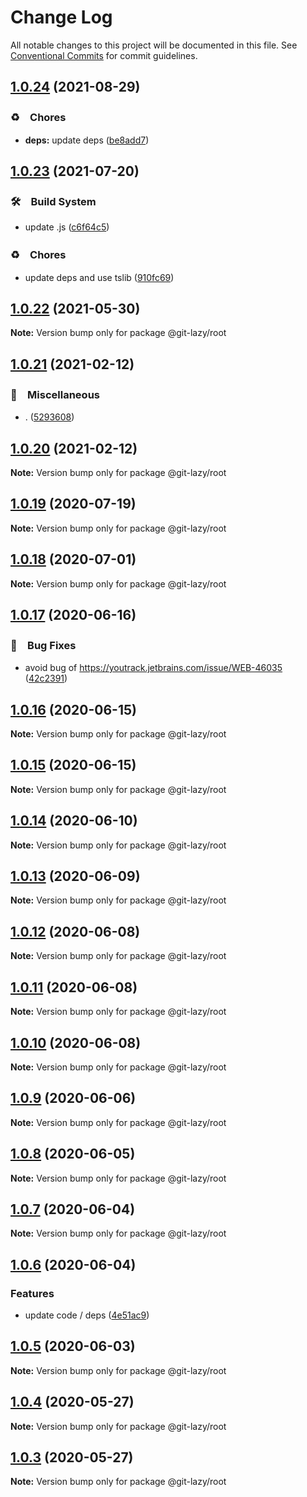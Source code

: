 # Change Log

All notable changes to this project will be documented in this file.
See [Conventional Commits](https://conventionalcommits.org) for commit guidelines.

## [1.0.24](https://github.com/bluelovers/ws-git-lazy/compare/@git-lazy/root@1.0.23...@git-lazy/root@1.0.24) (2021-08-29)


### ♻️　Chores

* **deps:** update deps ([be8add7](https://github.com/bluelovers/ws-git-lazy/commit/be8add78b800730f5056f777b1a94dcf329801ea))





## [1.0.23](https://github.com/bluelovers/ws-git-lazy/compare/@git-lazy/root@1.0.22...@git-lazy/root@1.0.23) (2021-07-20)


### 🛠　Build System

* update .js ([c6f64c5](https://github.com/bluelovers/ws-git-lazy/commit/c6f64c52d8aafa63d2e4424bdc36192fe413733f))


### ♻️　Chores

* update deps and use tslib ([910fc69](https://github.com/bluelovers/ws-git-lazy/commit/910fc69537675a16bd0c27bf8d6878196eee51d6))





## [1.0.22](https://github.com/bluelovers/ws-git-lazy/compare/@git-lazy/root@1.0.21...@git-lazy/root@1.0.22) (2021-05-30)

**Note:** Version bump only for package @git-lazy/root





## [1.0.21](https://github.com/bluelovers/ws-git-lazy/compare/@git-lazy/root@1.0.20...@git-lazy/root@1.0.21) (2021-02-12)


### 🔖　Miscellaneous

* . ([5293608](https://github.com/bluelovers/ws-git-lazy/commit/529360849e1fb6e74278be035363614635572081))





## [1.0.20](https://github.com/bluelovers/ws-git-lazy/compare/@git-lazy/root@1.0.19...@git-lazy/root@1.0.20) (2021-02-12)

**Note:** Version bump only for package @git-lazy/root





## [1.0.19](https://github.com/bluelovers/ws-git-lazy/compare/@git-lazy/root@1.0.18...@git-lazy/root@1.0.19) (2020-07-19)

**Note:** Version bump only for package @git-lazy/root





## [1.0.18](https://github.com/bluelovers/ws-git-lazy/compare/@git-lazy/root@1.0.17...@git-lazy/root@1.0.18) (2020-07-01)

**Note:** Version bump only for package @git-lazy/root





## [1.0.17](https://github.com/bluelovers/ws-git-lazy/compare/@git-lazy/root@1.0.16...@git-lazy/root@1.0.17) (2020-06-16)


### 🐛　Bug Fixes

*  avoid bug of https://youtrack.jetbrains.com/issue/WEB-46035 ([42c2391](https://github.com/bluelovers/ws-git-lazy/commit/42c2391bfed977aa4bbb0f3cb9304e4537e43103))





## [1.0.16](https://github.com/bluelovers/ws-git-lazy/compare/@git-lazy/root@1.0.15...@git-lazy/root@1.0.16) (2020-06-15)

**Note:** Version bump only for package @git-lazy/root





## [1.0.15](https://github.com/bluelovers/ws-git-lazy/compare/@git-lazy/root@1.0.14...@git-lazy/root@1.0.15) (2020-06-15)

**Note:** Version bump only for package @git-lazy/root





## [1.0.14](https://github.com/bluelovers/ws-git-lazy/compare/@git-lazy/root@1.0.13...@git-lazy/root@1.0.14) (2020-06-10)

**Note:** Version bump only for package @git-lazy/root





## [1.0.13](https://github.com/bluelovers/ws-git-lazy/compare/@git-lazy/root@1.0.12...@git-lazy/root@1.0.13) (2020-06-09)

**Note:** Version bump only for package @git-lazy/root





## [1.0.12](https://github.com/bluelovers/ws-git-lazy/compare/@git-lazy/root@1.0.11...@git-lazy/root@1.0.12) (2020-06-08)

**Note:** Version bump only for package @git-lazy/root





## [1.0.11](https://github.com/bluelovers/ws-git-lazy/compare/@git-lazy/root@1.0.10...@git-lazy/root@1.0.11) (2020-06-08)

**Note:** Version bump only for package @git-lazy/root





## [1.0.10](https://github.com/bluelovers/ws-git-lazy/compare/@git-lazy/root@1.0.9...@git-lazy/root@1.0.10) (2020-06-08)

**Note:** Version bump only for package @git-lazy/root





## [1.0.9](https://github.com/bluelovers/ws-git-lazy/compare/@git-lazy/root@1.0.8...@git-lazy/root@1.0.9) (2020-06-06)

**Note:** Version bump only for package @git-lazy/root





## [1.0.8](https://github.com/bluelovers/ws-git-lazy/compare/@git-lazy/root@1.0.7...@git-lazy/root@1.0.8) (2020-06-05)

**Note:** Version bump only for package @git-lazy/root





## [1.0.7](https://github.com/bluelovers/ws-git-lazy/compare/@git-lazy/root@1.0.6...@git-lazy/root@1.0.7) (2020-06-04)

**Note:** Version bump only for package @git-lazy/root





## [1.0.6](https://github.com/bluelovers/ws-git-lazy/compare/@git-lazy/root@1.0.5...@git-lazy/root@1.0.6) (2020-06-04)


### Features

* update code / deps ([4e51ac9](https://github.com/bluelovers/ws-git-lazy/commit/4e51ac92473ecd9d855c0fdbe52530a1b9d4ca82))





## [1.0.5](https://github.com/bluelovers/ws-git-lazy/compare/@git-lazy/root@1.0.4...@git-lazy/root@1.0.5) (2020-06-03)

**Note:** Version bump only for package @git-lazy/root





## [1.0.4](https://github.com/bluelovers/ws-git-lazy/compare/@git-lazy/root@1.0.3...@git-lazy/root@1.0.4) (2020-05-27)

**Note:** Version bump only for package @git-lazy/root





## [1.0.3](https://github.com/bluelovers/ws-git-lazy/compare/@git-lazy/root@1.0.2...@git-lazy/root@1.0.3) (2020-05-27)

**Note:** Version bump only for package @git-lazy/root
